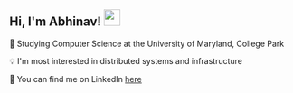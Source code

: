 ## Hi, I'm Abhinav! <img src="https://github.com/TheDudeThatCode/TheDudeThatCode/blob/master/Assets/Hi.gif" width="29px">

🐢 Studying Computer Science at the University of Maryland, College Park

💡 I'm most interested in distributed systems and infrastructure

🔎 You can find me on LinkedIn [here](https://www.linkedin.com/in/avedmala/)
